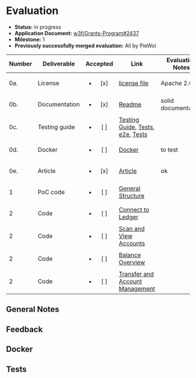 # Evaluation

- **Status:** in progress
- **Application Document:** [w3f/Grants-Program#2437](https://github.com/w3f/Grants-Program/pull/2437)
- **Milestone:** 1
- **Previously successfully merged evaluation:** All by PieWol

| Number | Deliverable | Accepted | Link | Evaluation Notes |
| ------ | ----------- | :------: | ---- |----------------- |
| 0a. | License |<ul><li>[x] </li></ul> | [license file](https://github.com/Zondax/polkadot-web-migration?tab=Apache-2.0-1-ov-file#readme) | Apache 2.0 | 
| 0b.  | Documentation |<ul><li>[x] </li></ul> | [Readme](https://github.com/Zondax/polkadot-web-migration?tab=readme-ov-file)| solid documentation | 
| 0c.  | Testing guide | <ul><li>[ ] </li></ul> | [Testing Guide](https://github.com/Zondax/polkadot-web-migration?tab=readme-ov-file), [Tests](https://github.com/Zondax/polkadot-web-migration/tree/main/state/__tests__), [e2e](https://github.com/Zondax/polkadot-web-migration/tree/main/e2e), [Tests](https://github.com/Zondax/polkadot-web-migration/tree/main/lib/__tests__)   | | 
| 0d.  | Docker | <ul><li>[ ] </li></ul> | [Docker](https://github.com/tcdt-lab/bcdns/blob/master/polkadot-sdk-solochain-template/Dockerfile) | to test | 
| 0e.  | Article | <ul><li>[x] </li></ul> | [Article](https://zondax.ch/blog/the-polkadot-ledger-migration-assistant) | ok | 
| 1 | PoC code |<ul><li>[ ] </li></ul> | [General Structure](https://github.com/Zondax/polkadot-web-migration) |  | 
| 2 | Code |<ul><li>[ ] </li></ul> | [Connect to Ledger](https://github.com/Zondax/polkadot-web-migration/blob/dd6538974904f7825f6c009acbffb106e160e839/lib/ledger/ledgerService.ts#L108) |  |
| 2 | Code |<ul><li>[ ] </li></ul> | [Scan and View Accounts](https://github.com/Zondax/polkadot-web-migration/blob/dd6538974904f7825f6c009acbffb106e160e839/state/ledger.ts#L493) |  |
| 2 | Code |<ul><li>[ ] </li></ul> | [Balance Overview](https://github.com/Zondax/polkadot-web-migration/blob/dd6538974904f7825f6c009acbffb106e160e839/state/ledger.ts#L563) |  |
| 2 | Code |<ul><li>[ ] </li></ul> | [Transfer and Account Management](https://github.com/Zondax/polkadot-web-migration/blob/dd6538974904f7825f6c009acbffb106e160e839/state/ledger.ts#L746) |  |



## General Notes



## Feedback


## Docker


## Tests

